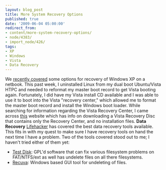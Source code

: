 ```yaml
---
layout: blog_post
title: More System Recovery Options
published: true
date: '2009-06-04 05:00:00'
redirect_from:
- content/more-system-recovery-options/
- node/4383/
- import_node/426/
tags:
- XP
- Windows
- Vista
- Data Recovery
---
```


We [recently covered](/content/windows-xp-netbook-backup-options) some options for recovery of Windows XP on a netbook. This past week, I uninstalled Linux from my dual boot Ubuntu/Vista HTPC and needed to reformat my master boot record to get Vista booting again. Fortunately, I did have my Vista install CD available and I was able to use it to boot into the Vista "recovery center," which allowed me to format the master boot record and install the Windows boot loader. While searching for information regarding the Vista Recovery Center, I came across [this](http://neosmart.net/blog/2008/windows-vista-recovery-disc-download/) website which has info on downloading a Vista Recovery Disc that contains only the Recovery Center, and no installation files. **Data Recovery** [Lifehacker](http://lifehacker.com/) has covered the best data recovery tools available. This fits in with my quest to make sure I have recovery tools on hand the next time I have a problem. Two of the tools covered stood out to me; I haven't tried either of them yet:

-   [Test Disk](http://www.cgsecurity.org/wiki/TestDisk): GPL'd software that can fix various filesystem problems on FAT/NTFS/ext as well has undelete files on all there filesystems.
-   [Recuva](http://www.recuva.com/): Windows based GUI tool for undeleting of files.

